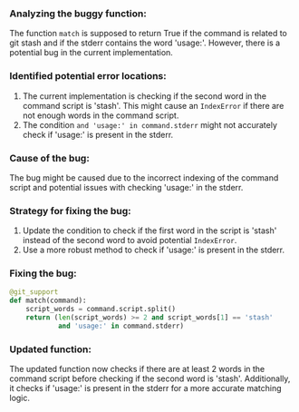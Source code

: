 ### Analyzing the buggy function:
The function `match` is supposed to return True if the command is related to git stash and if the stderr contains the word 'usage:'. However, there is a potential bug in the current implementation.

### Identified potential error locations:
1. The current implementation is checking if the second word in the command script is 'stash'. This might cause an `IndexError` if there are not enough words in the command script.
2. The condition `and 'usage:' in command.stderr` might not accurately check if 'usage:' is present in the stderr.

### Cause of the bug:
The bug might be caused due to the incorrect indexing of the command script and potential issues with checking 'usage:' in the stderr.

### Strategy for fixing the bug:
1. Update the condition to check if the first word in the script is 'stash' instead of the second word to avoid potential `IndexError`.
2. Use a more robust method to check if 'usage:' is present in the stderr.

### Fixing the bug:
```python
@git_support
def match(command):
    script_words = command.script.split()
    return (len(script_words) >= 2 and script_words[1] == 'stash'
            and 'usage:' in command.stderr)
```

### Updated function:
The updated function now checks if there are at least 2 words in the command script before checking if the second word is 'stash'. Additionally, it checks if 'usage:' is present in the stderr for a more accurate matching logic.